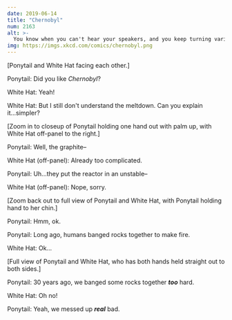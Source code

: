 ```yaml
---
date: 2019-06-14
title: "Chernobyl"
num: 2163
alt: >-
  You know when you can't hear your speakers, and you keep turning various volume controls up higher and higher in confusion, and then someone hits the mute button and there's a deafening blast of sound? That's basically what happened at Chernobyl.
img: https://imgs.xkcd.com/comics/chernobyl.png
---
```

[Ponytail and White Hat facing each other.]

Ponytail: Did you like *Chernobyl*?

White Hat: Yeah!

White Hat: But I still don't understand the meltdown. Can you explain it...simpler?

[Zoom in to closeup of Ponytail holding one hand out with palm up, with White Hat off-panel to the right.]

Ponytail: Well, the graphite&ndash;

White Hat (off-panel): Already too complicated.

Ponytail: Uh...they put the reactor in an unstable&ndash;

White Hat (off-panel): Nope, sorry.

[Zoom back out to full view of Ponytail and White Hat, with Ponytail holding hand to her chin.]

Ponytail: Hmm, ok.

Ponytail: Long ago, humans banged rocks together to make fire.

White Hat: Ok...

[Full view of Ponytail and White Hat, who has both hands held straight out to both sides.]

Ponytail: 30 years ago, we banged some rocks together ***too*** hard.

White Hat: Oh no!

Ponytail: Yeah, we messed up ***real*** bad.